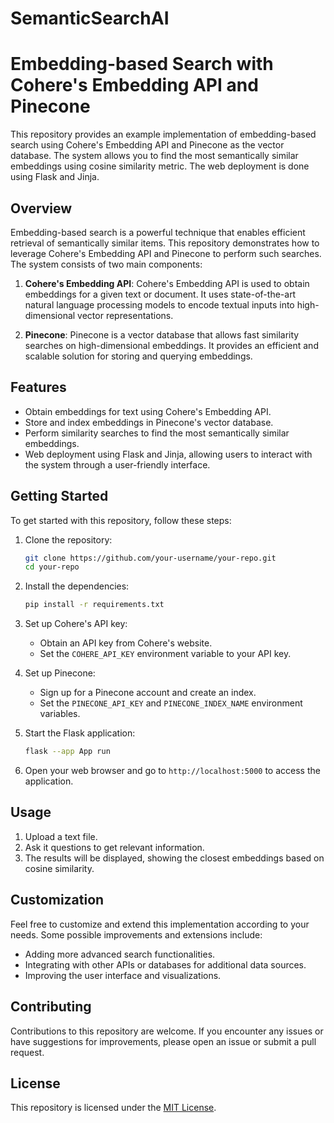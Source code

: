 # SemanticSearchAI
# Embedding-based Search with Cohere's Embedding API and Pinecone

This repository provides an example implementation of embedding-based search using Cohere's Embedding API and Pinecone as the vector database. The system allows you to find the most semantically similar embeddings using cosine similarity metric. The web deployment is done using Flask and Jinja.

## Overview

Embedding-based search is a powerful technique that enables efficient retrieval of semantically similar items. This repository demonstrates how to leverage Cohere's Embedding API and Pinecone to perform such searches. The system consists of two main components:

1. **Cohere's Embedding API**: Cohere's Embedding API is used to obtain embeddings for a given text or document. It uses state-of-the-art natural language processing models to encode textual inputs into high-dimensional vector representations.

2. **Pinecone**: Pinecone is a vector database that allows fast similarity searches on high-dimensional embeddings. It provides an efficient and scalable solution for storing and querying embeddings.

## Features

- Obtain embeddings for text using Cohere's Embedding API.
- Store and index embeddings in Pinecone's vector database.
- Perform similarity searches to find the most semantically similar embeddings.
- Web deployment using Flask and Jinja, allowing users to interact with the system through a user-friendly interface.

## Getting Started

To get started with this repository, follow these steps:

1. Clone the repository:

   ```bash
   git clone https://github.com/your-username/your-repo.git
   cd your-repo
   ```

2. Install the dependencies:

   ```bash
   pip install -r requirements.txt
   ```

3. Set up Cohere's API key:

   - Obtain an API key from Cohere's website.
   - Set the `COHERE_API_KEY` environment variable to your API key.

4. Set up Pinecone:

   - Sign up for a Pinecone account and create an index.
   - Set the `PINECONE_API_KEY` and `PINECONE_INDEX_NAME` environment variables.

5. Start the Flask application:

   ```bash
   flask --app App run 
   ```

6. Open your web browser and go to `http://localhost:5000` to access the application.

## Usage

1. Upload a text file.
2. Ask it questions to get relevant information.
3. The results will be displayed, showing the closest embeddings based on cosine similarity.

## Customization

Feel free to customize and extend this implementation according to your needs. Some possible improvements and extensions include:

- Adding more advanced search functionalities.
- Integrating with other APIs or databases for additional data sources.
- Improving the user interface and visualizations.

## Contributing

Contributions to this repository are welcome. If you encounter any issues or have suggestions for improvements, please open an issue or submit a pull request.

## License

This repository is licensed under the [MIT License](LICENSE).
